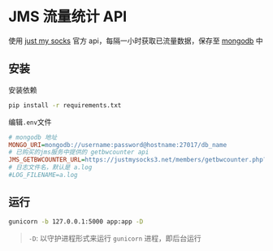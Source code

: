 # JMS 流量统计 API

使用 [just my socks](https://justmysocks3.net/) 官方 api，每隔一小时获取已流量数据，保存至 [mongodb](https://www.mongodb.com/) 中

## 安装

安装依赖

```bash
pip install -r requirements.txt
```

编辑`.env`文件

```ini
# mongodb 地址
MONGO_URI=mongodb://username:password@hostname:27017/db_name
# 已购买的jms服务中提供的 getbwcounter api
JMS_GETBWCOUNTER_URL=https://justmysocks3.net/members/getbwcounter.php?service=${service}&id=${id}
# 日志文件名，默认是 a.log
#LOG_FILENAME=a.log
```

## 运行

```bash
gunicorn -b 127.0.0.1:5000 app:app -D
```

> `-D`: 以守护进程形式来运行 `gunicorn` 进程，即后台运行
